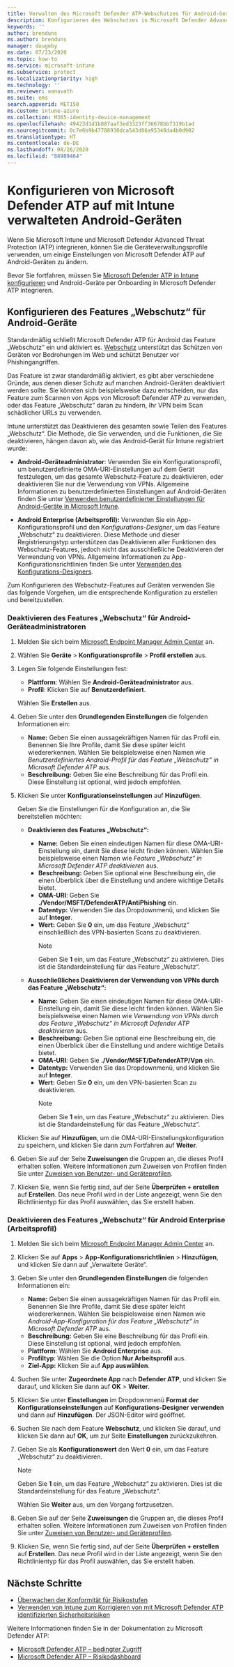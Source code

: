 ```yaml
---
title: Verwalten des Microsoft Defender ATP-Webschutzes für Android-Geräte in Microsoft Intune – Azure | Microsoft-Dokumentation
description: Konfigurieren des Webschutzes in Microsoft Defender Advanced Threat Protection (Microsoft Defender ATP) für Android in Intune.
keywords: ''
author: brenduns
ms.author: brenduns
manager: dougeby
ms.date: 07/23/2020
ms.topic: how-to
ms.service: microsoft-intune
ms.subservice: protect
ms.localizationpriority: high
ms.technology: ''
ms.reviewer: aanavath
ms.suite: ems
search.appverid: MET150
ms.custom: intune-azure
ms.collection: M365-identity-device-management
ms.openlocfilehash: 49423d1d1b887aaf3ed3323ff36678bb7319b1ad
ms.sourcegitcommit: 0c7e6b9b47788930dca543d86a95348da4b0d902
ms.translationtype: HT
ms.contentlocale: de-DE
ms.lasthandoff: 08/26/2020
ms.locfileid: "88909464"
---
```

# <a name="configure-microsoft-defender-atp-on-android-devices-you-manage-with-intune"></a>Konfigurieren von Microsoft Defender ATP auf mit Intune verwalteten Android-Geräten

Wenn Sie Microsoft Intune und Microsoft Defender Advanced Threat Protection (ATP) integrieren, können Sie die Geräteverwaltungsprofile verwenden, um einige Einstellungen von Microsoft Defender ATP auf Android-Geräten zu ändern.

Bevor Sie fortfahren, müssen Sie [Microsoft Defender ATP in Intune konfigurieren](../protect/advanced-threat-protection-configure.md) und Android-Geräte per Onboarding in Microsoft Defender ATP integrieren.

## <a name="configure-web-protection-on-devices-that-run-android"></a>Konfigurieren des Features „Webschutz“ für Android-Geräte

Standardmäßig schließt Microsoft Defender ATP für Android das Feature „Webschutz“ ein und aktiviert es. [Webschutz](/windows/security/threat-protection/microsoft-defender-atp/web-protection-overview) unterstützt das Schützen von Geräten vor Bedrohungen im Web und schützt Benutzer vor Phishingangriffen.

Das Feature ist zwar standardmäßig aktiviert, es gibt aber verschiedene Gründe, aus denen dieser Schutz auf manchen Android-Geräten deaktiviert werden sollte. Sie könnten sich beispielsweise dazu entscheiden, nur das Feature zum Scannen von Apps von Microsoft Defender ATP zu verwenden, oder das Feature „Webschutz“ daran zu hindern, Ihr VPN beim Scan schädlicher URLs zu verwenden.

Intune unterstützt das Deaktivieren des gesamten sowie Teilen des Features „Webschutz“. Die Methode, die Sie verwenden, und die Funktionen, die Sie deaktivieren, hängen davon ab, wie das Android-Gerät für Intune registriert wurde:

- **Android-Geräteadministrator**: Verwenden Sie ein Konfigurationsprofil, um benutzerdefinierte OMA-URI-Einstellungen auf dem Gerät festzulegen, um das gesamte Webschutz-Feature zu deaktivieren, oder deaktivieren Sie nur die Verwendung von VPNs. Allgemeine Informationen zu benutzerdefinierten Einstellungen auf Android-Geräten finden Sie unter [Verwenden benutzerdefinierter Einstellungen für Android-Geräte in Microsoft Intune](../configuration/custom-settings-android.md).

- **Android Enterprise (Arbeitsprofil):** Verwenden Sie ein App-Konfigurationsprofil und den *Konfigurations-Designer*, um das Feature „Webschutz“ zu deaktivieren. Diese Methode und dieser Registrierungstyp unterstützen das Deaktivieren aller Funktionen des Webschutz-Features, jedoch nicht das ausschließliche Deaktivieren der Verwendung von VPNs. Allgemeine Informationen zu App-Konfigurationsrichtlinien finden Sie unter [Verwenden des Konfigurations-Designers](../apps/app-configuration-policies-use-android.md#use-the-configuration-designer).

Zum Konfigurieren des Webschutz-Features auf Geräten verwenden Sie das folgende Vorgehen, um die entsprechende Konfiguration zu erstellen und bereitzustellen.

### <a name="disable-web-protection-for-android-device-administrator"></a>Deaktivieren des Features „Webschutz“ für Android-Geräteadministratoren

1. Melden Sie sich beim [Microsoft Endpoint Manager Admin Center](https://go.microsoft.com/fwlink/?linkid=2109431) an.

2. Wählen Sie **Geräte** > **Konfigurationsprofile** > **Profil erstellen** aus.

3. Legen Sie folgende Einstellungen fest:

   - **Plattform**: Wählen Sie **Android-Geräteadministrator** aus.
   - **Profil**: Klicken Sie auf **Benutzerdefiniert**.

   Wählen Sie **Erstellen** aus.

4. Geben Sie unter den **Grundlegenden Einstellungen** die folgenden Informationen ein:

   - **Name:** Geben Sie einen aussagekräftigen Namen für das Profil ein. Benennen Sie Ihre Profile, damit Sie diese später leicht wiedererkennen. Wählen Sie beispielsweise einen Namen wie *Benutzerdefiniertes Android-Profil für das Feature „Webschutz“ in Microsoft Defender ATP* aus.
   - **Beschreibung:** Geben Sie eine Beschreibung für das Profil ein. Diese Einstellung ist optional, wird jedoch empfohlen.

5. Klicken Sie unter **Konfigurationseinstellungen** auf **Hinzufügen**.

   Geben Sie die Einstellungen für die Konfiguration an, die Sie bereitstellen möchten:

   - **Deaktivieren des Features „Webschutz“:**
     - **Name:** Geben Sie einen eindeutigen Namen für diese OMA-URI-Einstellung ein, damit Sie diese leicht finden können. Wählen Sie beispielsweise einen Namen wie *Feature „Webschutz“ in Microsoft Defender ATP deaktivieren* aus.
     - **Beschreibung:** Geben Sie optional eine Beschreibung ein, die einen Überblick über die Einstellung und andere wichtige Details bietet.
     - **OMA-URI**: Geben Sie **./Vendor/MSFT/DefenderATP/AntiPhishing** ein.
     - **Datentyp:** Verwenden Sie das Dropdownmenü, und klicken Sie auf **Integer**.
     - **Wert:** Geben Sie **0** ein, um das Feature „Webschutz“ einschließlich des VPN-basierten Scans zu deaktivieren.
       > [!NOTE]
       > Geben Sie **1** ein, um das Feature „Webschutz“ zu aktivieren. Dies ist die Standardeinstellung für das Feature „Webschutz“.

   - **Ausschließliches Deaktivieren der Verwendung von VPNs durch das Feature „Webschutz“:**
     - **Name:** Geben Sie einen eindeutigen Namen für diese OMA-URI-Einstellung ein, damit Sie diese leicht finden können. Wählen Sie beispielsweise einen Namen wie *Verwendung von VPNs durch das Feature „Webschutz“ in Microsoft Defender ATP deaktivieren* aus.
     - **Beschreibung:** Geben Sie optional eine Beschreibung ein, die einen Überblick über die Einstellung und andere wichtige Details bietet.
     - **OMA-URI**: Geben Sie **./Vendor/MSFT/DefenderATP/Vpn** ein.
     - **Datentyp:** Verwenden Sie das Dropdownmenü, und klicken Sie auf **Integer**.
     - **Wert:** Geben Sie **0** ein, um den VPN-basierten Scan zu deaktivieren.
       > [!NOTE]
       > Geben Sie **1** ein, um das Feature „Webschutz“ zu aktivieren. Dies ist die Standardeinstellung für das Feature „Webschutz“.

   Klicken Sie auf **Hinzufügen**, um die OMA-URI-Einstellungskonfiguration zu speichern, und klicken Sie dann zum Fortfahren auf **Weiter**.

6. Geben Sie auf der Seite **Zuweisungen** die Gruppen an, die dieses Profil erhalten sollen. Weitere Informationen zum Zuweisen von Profilen finden Sie unter [Zuweisen von Benutzer- und Geräteprofilen](../configuration/device-profile-assign.md).

7. Klicken Sie, wenn Sie fertig sind, auf der Seite **Überprüfen + erstellen** auf **Erstellen**. Das neue Profil wird in der Liste angezeigt, wenn Sie den Richtlinientyp für das Profil auswählen, das Sie erstellt haben.

### <a name="disable-web-protection-for-android-enterprise-work-profile"></a>Deaktivieren des Features „Webschutz“ für Android Enterprise (Arbeitsprofil)

1. Melden Sie sich beim [Microsoft Endpoint Manager Admin Center](https://go.microsoft.com/fwlink/?linkid=2109431) an.

2. Klicken Sie auf **Apps** > **App-Konfigurationsrichtlinien** > **Hinzufügen**, und klicken Sie dann auf „Verwaltete Geräte“.

3. Geben Sie unter den **Grundlegenden Einstellungen** die folgenden Informationen ein:

   - **Name:** Geben Sie einen aussagekräftigen Namen für das Profil ein. Benennen Sie Ihre Profile, damit Sie diese später leicht wiedererkennen. Wählen Sie beispielsweise einen Namen wie *Android-App-Konfiguration für das Feature „Webschutz“ in Microsoft Defender ATP* aus.
   - **Beschreibung:** Geben Sie eine Beschreibung für das Profil ein. Diese Einstellung ist optional, wird jedoch empfohlen.
   - **Plattform**: Wählen Sie **Android Enterprise** aus.
   - **Profiltyp**: Wählen Sie die Option **Nur Arbeitsprofil** aus.
   - **Ziel-App:** Klicken Sie auf **App auswählen**.

4. Suchen Sie unter **Zugeordnete App** nach **Defender ATP**, und klicken Sie darauf, und klicken Sie dann auf **OK** > **Weiter**.

5. Klicken Sie unter **Einstellungen** im Dropdownmenü **Format der Konfigurationseinstellungen** auf **Konfigurations-Designer verwenden** und dann auf **Hinzufügen**. Der JSON-Editor wird geöffnet.

6. Suchen Sie nach dem Feature **Webschutz**, und klicken Sie darauf, und klicken Sie dann auf **OK**, um zur Seite **Einstellungen** zurückzukehren.

7. Geben Sie als **Konfigurationswert** den Wert **0** ein, um das Feature „Webschutz“ zu deaktivieren.

   > [!NOTE]
   > Geben Sie **1** ein, um das Feature „Webschutz“ zu aktivieren. Dies ist die Standardeinstellung für das Feature „Webschutz“.

   Wählen Sie **Weiter** aus, um den Vorgang fortzusetzen.

8. Geben Sie auf der Seite **Zuweisungen** die Gruppen an, die dieses Profil erhalten sollen. Weitere Informationen zum Zuweisen von Profilen finden Sie unter [Zuweisen von Benutzer- und Geräteprofilen](../configuration/device-profile-assign.md).

9. Klicken Sie, wenn Sie fertig sind, auf der Seite **Überprüfen + erstellen** auf **Erstellen**. Das neue Profil wird in der Liste angezeigt, wenn Sie den Richtlinientyp für das Profil auswählen, das Sie erstellt haben.

## <a name="next-steps"></a>Nächste Schritte

- [Überwachen der Konformität für Risikostufen](../protect/advanced-threat-protection-monitor.md)
- [Verwenden von Intune zum Korrigieren von mit Microsoft Defender ATP identifizierten Sicherheitsrisiken](../protect/atp-manage-vulnerabilities.md)

Weitere Informationen finden Sie in der Dokumentation zu Microsoft Defender ATP:

- [Microsoft Defender ATP – bedingter Zugriff](/windows/security/threat-protection/microsoft-defender-atp/conditional-access)
- [Microsoft Defender ATP – Risikodashboard](/windows/security/threat-protection/microsoft-defender-atp/security-operations-dashboard)